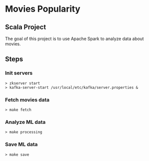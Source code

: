 # Movies Popularity
## Scala Project

The goal of this project is to use Apache Spark to analyze data about movies.

## Steps

### Init servers

```shell
> zkserver start
> kafka-server-start /usr/local/etc/kafka/server.properties &
```

### Fetch movies data

```shell
> make fetch
```

### Analyze ML data 

```shell
> make processing
```

### Save ML data
```shell
> make save
```
